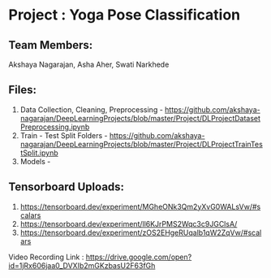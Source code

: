
# Project : Yoga Pose Classification

## Team Members:
Akshaya Nagarajan, Asha Aher, Swati Narkhede

## Files:
1. Data Collection, Cleaning, Preprocessing - https://github.com/akshaya-nagarajan/DeepLearningProjects/blob/master/Project/DLProjectDatasetPreprocessing.ipynb
2. Train - Test Split Folders - https://github.com/akshaya-nagarajan/DeepLearningProjects/blob/master/Project/DLProjectTrainTestSplit.ipynb
3. Models - 

## Tensorboard Uploads:
1. https://tensorboard.dev/experiment/MGheONk3Qm2yXvG0WALsVw/#scalars
2. https://tensorboard.dev/experiment/ll6KJrPMS2Wqc3c9JGClsA/
3. https://tensorboard.dev/experiment/zOS2EHgeRUqalb1qW2ZqVw/#scalars


Video Recording Link : https://drive.google.com/open?id=1jRx606jaa0_DVXIb2mGKzbasU2F63fGh

